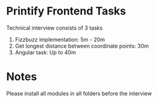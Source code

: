 # Printify Frontend Tasks

Technical interview consists of 3 tasks
1. Fizzbuzz implementation: 5m - 20m
2. Get longest distance between coordinate points: 30m
3. Angular task: Up to 40m

# Notes
Please install all modules in all folders before the interview
